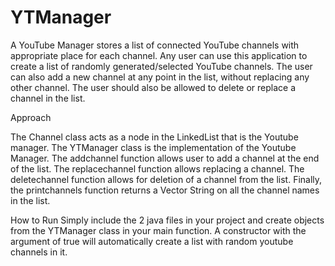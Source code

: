 # YTManager
A YouTube Manager stores a list of connected YouTube channels with appropriate place for each channel. Any user can use this application to create a list of randomly generated/selected YouTube channels. The user can also add a new channel at any point in the list, without replacing any other channel. The user should also be allowed to delete or replace a channel in the list.

Approach

The Channel class acts as a node in the LinkedList that is the Youtube manager. The YTManager class is the implementation of the Youtube Manager. The addchannel function allows user to add a channel at the end of the list. The replacechannel function allows replacing a channel. The deletechannel function allows for deletion of a channel from the list. Finally, the printchannels function returns a Vector String on all the channel names in the list.  

How to Run
Simply include the 2 java files in your project and create objects from the YTManager class in your main function. A constructor with the argument of true will automatically create a list with random youtube channels in it.
